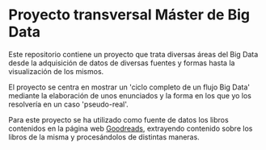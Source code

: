 # Proyecto transversal Máster de Big Data

Este repositorio contiene un proyecto que trata diversas áreas del Big Data desde la adquisición de datos de diversas fuentes y formas hasta la visualización de los mismos.

El proyecto se centra en mostrar un 'ciclo completo de un flujo Big Data' mediante la elaboración de unos enunciados y la forma en los que yo los resolvería en un caso 'pseudo-real'.

Para este proyecto se ha utilizado como fuente de datos los libros contenidos en la página web [Goodreads](https://www.goodreads.com/), extrayendo contenido sobre los libros de la misma y procesándolos de distintas maneras.